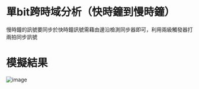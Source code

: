 # 單bit跨時域分析（快時鐘到慢時鐘）

慢時鐘的訊號要同步於快時鐘訊號需藉由邊沿檢測同步器即可，利用兩級觸發器打兩拍同步訊號


# 模擬結果

![image](https://github.com/aa389393/Verilog_example/assets/64916523/7d19bfce-78bc-42f2-9e62-3fccdcb0e081)
